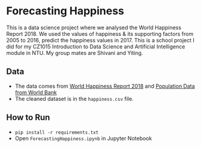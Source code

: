 # Forecasting Happiness
This is a data science project where we analysed the World Happiness Report 2018. We used the values of happiness & its supporting factors from 2005 to 2016, predict the happiness values in 2017. This is a school project I did for my CZ1015 Introduction to Data Science and Artificial Intelligence module in NTU. My group mates are Shivani and Yiting. 

## Data
- The data comes from [World Happiness Report 2018](https://s3.amazonaws.com/happiness-report/2018/WHR2018Chapter2OnlineData.xls) and [Population Data from World Bank](https://data.worldbank.org/indicator/SP.POP.TOTL?view=chart)
- The cleaned dataset is in the `happiness.csv` file.

## How to Run
- `pip install -r requirements.txt`
- Open `ForecastingHappiness.ipynb` in Jupyter Notebook